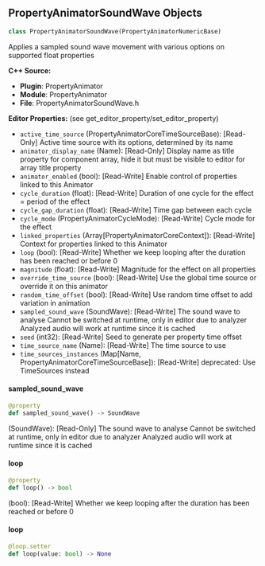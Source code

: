 ## PropertyAnimatorSoundWave Objects

```python
class PropertyAnimatorSoundWave(PropertyAnimatorNumericBase)
```

Applies a sampled sound wave movement with various options on supported float properties

**C++ Source:**

- **Plugin**: PropertyAnimator
- **Module**: PropertyAnimator
- **File**: PropertyAnimatorSoundWave.h

**Editor Properties:** (see get_editor_property/set_editor_property)

- ``active_time_source`` (PropertyAnimatorCoreTimeSourceBase):  [Read-Only] Active time source with its options, determined by its name
- ``animator_display_name`` (Name):  [Read-Only] Display name as title property for component array, hide it but must be visible to editor for array title property
- ``animator_enabled`` (bool):  [Read-Write] Enable control of properties linked to this Animator
- ``cycle_duration`` (float):  [Read-Write] Duration of one cycle for the effect = period of the effect
- ``cycle_gap_duration`` (float):  [Read-Write] Time gap between each cycle
- ``cycle_mode`` (PropertyAnimatorCycleMode):  [Read-Write] Cycle mode for the effect
- ``linked_properties`` (Array[PropertyAnimatorCoreContext]):  [Read-Write] Context for properties linked to this Animator
- ``loop`` (bool):  [Read-Write] Whether we keep looping after the duration has been reached or before 0
- ``magnitude`` (float):  [Read-Write] Magnitude for the effect on all properties
- ``override_time_source`` (bool):  [Read-Write] Use the global time source or override it on this animator
- ``random_time_offset`` (bool):  [Read-Write] Use random time offset to add variation in animation
- ``sampled_sound_wave`` (SoundWave):  [Read-Write] The sound wave to analyse
  Cannot be switched at runtime, only in editor due to analyzer
  Analyzed audio will work at runtime since it is cached
- ``seed`` (int32):  [Read-Write] Seed to generate per property time offset
- ``time_source_name`` (Name):  [Read-Write] The time source to use
- ``time_sources_instances`` (Map[Name, PropertyAnimatorCoreTimeSourceBase]):  [Read-Write]
  deprecated: Use TimeSources instead

<a id="unreal.PropertyAnimatorSoundWave.sampled_sound_wave"></a>

#### sampled_sound_wave

```python
@property
def sampled_sound_wave() -> SoundWave
```

(SoundWave):  [Read-Only] The sound wave to analyse
Cannot be switched at runtime, only in editor due to analyzer
Analyzed audio will work at runtime since it is cached

<a id="unreal.PropertyAnimatorSoundWave.loop"></a>

#### loop

```python
@property
def loop() -> bool
```

(bool):  [Read-Write] Whether we keep looping after the duration has been reached or before 0

<a id="unreal.PropertyAnimatorSoundWave.loop"></a>

#### loop

```python
@loop.setter
def loop(value: bool) -> None
```

<a id="unreal.PropertyAnimatorVectorContext"></a>